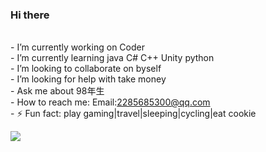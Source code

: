 ### Hi there  
<!-- 简介-->
<br/>-   I’m currently working on Coder
<br/>-   I’m currently learning java C# C++ Unity python
<br/>-   I’m looking to collaborate on byself
<br/>-   I’m looking for help with take money
<br/>-   Ask me about 98年生
<br/>-   How to reach me: Email:2285685300@qq.com
<br/>- ⚡ Fun fact: play gaming|travel|sleeping|cycling|eat cookie 
<br/>
<!--  GitHub访客徽章-->
<!-- <div align="center"> <img src="https://visitor-badge.glitch.me/badge?page_id=zhovy" /> </div> -->

<!-- 仓库统计信息-->
![](https://github-readme-stats.vercel.app/api?username=zhovy&theme=Gradient&bg_color=7A3CE8,78FFEE,73DFE8&show_icons=true)

<!--  语言排行-->
<!-- ![Top Langs](https://github-readme-stats.vercel.app/api/top-langs/?username=zhovy) -->

<!--  GitHub资料奖杯🏆-->
<!-- <div align="left"> <img src="https://github-profile-trophy.vercel.app/?username=zhovy" /> </div> -->
<!--  GitHub活动统计图-->
<!-- <div align="center"> <img src="https://activity-graph.herokuapp.com/graph?username=zhovy&theme=xcode" /> </div> -->





